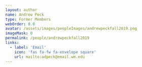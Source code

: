 ```yaml
---
layout: author
name: Andrew Peck
type: Former Members
webOrder: 8.0
avatar: /assets/images/peopleImages/andrewpeckfall2019.png
imageMask: 0
permalink: /people/andrewpeckfall2019
links:
  - label: 'Email'
    icon: 'fas fa-fw fa-envelope square'
    url: mailto:adpeck@email.wm.edu
---
```


